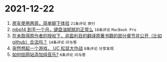 # 2021-12-22

1. [房车使用两周，简单聊下体验](https://www.v2ex.com/t/823657) `21条评论` `旅行`
1. [mbp14 到手一个月，键盘油腻腻的正常么](https://www.v2ex.com/t/823658) `18条评论` `MacBook Pro`
1. [在未取得原作者的授权下，非盈利目的翻译原著书籍的部分章节并公开（比如 github）合法吗？](https://www.v2ex.com/t/823656) `14条评论` `问与答`
1. [突然想起一个游戏， UC 松鼠大作战](https://www.v2ex.com/t/823663) `8条评论` `分享发现`
1. [如何给网站添加纯音乐?](https://www.v2ex.com/t/823661) `6条评论` `问与答`
